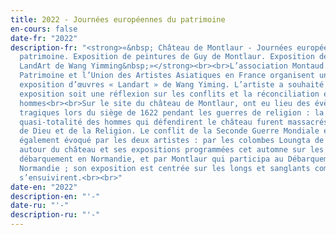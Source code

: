 ```yaml
---
title: 2022 - Journées européennes du patrimoine
en-cours: false
date-fr: "2022"
description-fr: "<strong>«&nbsp; Château de Montlaur - Journées européennes du
  patrimoine. Exposition de peintures de Guy de Montlaur. Exposition des oeuvres
  LandArt de Wang Yimming&nbsp;»</strong><br><br>L’association Montaud
  Patrimoine et l’Union des Artistes Asiatiques en France organisent une
  exposition d’œuvres « Landart » de Wang Yiming. L’artiste a souhaité que cette
  exposition soit une réflexion sur les conflits et la réconciliation entre les
  hommes<br><br>Sur le site du château de Montlaur, ont eu lieu des évènements
  tragiques lors du siège de 1622 pendant les guerres de religion : la
  quasi-totalité des hommes qui défendirent le château furent massacrés au nom
  de Dieu et de la Religion. Le conflit de la Seconde Guerre Mondiale est
  également évoqué par les deux artistes : par les colombes Loungta de Wang
  autour du château et ses expositions programmées cet automne sur les plages du
  débarquement en Normandie, et par Montlaur qui participa au Débarquement de
  Normandie ; son exposition est centrée sur les longs et sanglants combats qui
  s’ensuivirent.<br><br>"
date-en: "2022"
description-en: "'﻿-"
date-ru: "'-"
description-ru: "'﻿-"
---
```

